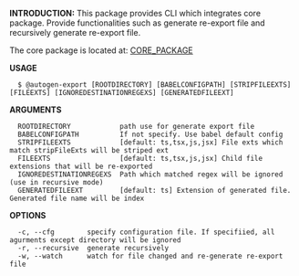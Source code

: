 **INTRODUCTION:**
This package provides CLI which integrates core package. Provide functionalities such as generate re-export file and recursively generate re-export file.


The core package is located at: [CORE_PACKAGE](https://www.npmjs.com/package/@autogen-export/core)

**USAGE**
```
  $ @autogen-export [ROOTDIRECTORY] [BABELCONFIGPATH] [STRIPFILEEXTS] [FILEEXTS] [IGNOREDESTINATIONREGEXS] [GENERATEDFILEEXT]
```

**ARGUMENTS**
```
  ROOTDIRECTORY            path use for generate export file
  BABELCONFIGPATH          If not specify. Use babel default config
  STRIPFILEEXTS            [default: ts,tsx,js,jsx] File exts which match stripFileExts will be striped ext
  FILEEXTS                 [default: ts,tsx,js,jsx] Child file extensions that will be re-exported
  IGNOREDESTINATIONREGEXS  Path which matched regex will be ignored (use in recursive mode)
  GENERATEDFILEEXT         [default: ts] Extension of generated file. Generated file name will be index
```

**OPTIONS**
```
  -c, --cfg        specify configuration file. If specifiied, all agurments except directory will be ignored
  -r, --recursive  generate recursively
  -w, --watch      watch for file changed and re-generate re-export file

```